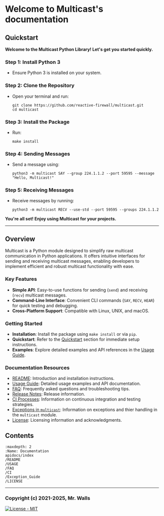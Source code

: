 # Welcome to Multicast's documentation

## Quickstart

**Welcome to the Multicast Python Library! Let's get you started quickly.**

### Step 1: Install Python 3

* Ensure Python 3 is installed on your system.

### Step 2: Clone the Repository

* Open your terminal and run:

  ```shell
  git clone https://github.com/reactive-firewall/multicast.git
  cd multicast
  ```

### Step 3: Install the Package

* Run:

  ```shell
  make install
  ```

### Step 4: Sending Messages

* Send a message using:

  ```shell
  python3 -m multicast SAY --group 224.1.1.2 --port 59595 --message "Hello, Multicast!"
  ```

### Step 5: Receiving Messages

* Receive messages by running:

  ```shell
  python3 -m multicast RECV --use-std --port 59595 --groups 224.1.1.2
  ```

**You're all set! Enjoy using Multicast for your projects.**

---

## Overview

Multicast is a Python module designed to simplify raw multicast communication in Python
applications. It offers intuitive interfaces for sending and receiving multicast messages,
enabling developers to implement efficient and robust multicast functionality with ease.

### Key Features

* **Simple API**: Easy-to-use functions for sending (`send`) and receiving (`recv`) multicast
  messages.
* **Command-Line Interface**: Convenient CLI commands (`SAY`, `RECV`, `HEAR`) for quick testing
  and debugging.
* **Cross-Platform Support**: Compatible with Linux, UNIX, and macOS.

### Getting Started

* **Installation**: Install the package using `make install` or via `pip`.
* **Quickstart**: Refer to the [Quickstart](#quickstart) section for immediate setup instructions.
* **Examples**: Explore detailed examples and API references in the [Usage Guide](./USAGE).

### Documentation Resources

* [README](./README): Introduction and installation instructions.
* [Usage Guide](./USAGE): Detailed usage examples and API documentation.
* [FAQ](./FAQ): Frequently asked questions and troubleshooting tips.
* [Release Notes](https://github.com/reactive-firewall/multicast/releases): Release information.
* [CI Processes](./CI): Information on continuous integration and testing strategies.
* [Exceptions in `multicast`](./Exception_Guide): Information on exceptions and thier handling in
  the `multicast` module.
* [License](./LICENSE): Licensing information and acknowledgments.

## Contents

```{toctree}
:maxdepth: 2
:Name: Documentation
apidocs/index
/README
/USAGE
/FAQ
/CI
/Exception_Guide
/LICENSE
```

---

### Copyright (c) 2021-2025, Mr. Walls

[![License - MIT](https://img.shields.io/github/license/reactive-firewall/multicast.svg?maxAge=3600)](https://github.com/reactive-firewall/multicast/blob/stable/LICENSE.md)
